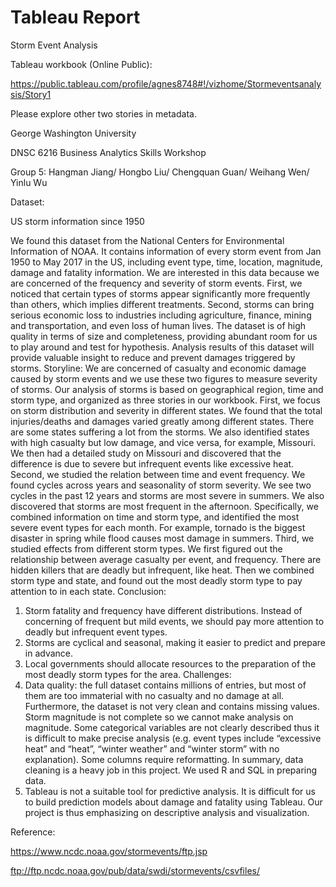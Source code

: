 # Tableau Report
Storm Event Analysis

Tableau workbook (Online Public):

https://public.tableau.com/profile/agnes8748#!/vizhome/Stormeventsanalysis/Story1

Please explore other two stories in metadata.

George Washington University

DNSC 6216 Business Analytics Skills Workshop

Group 5: Hangman Jiang/ Hongbo Liu/ Chengquan Guan/ Weihang Wen/ Yinlu Wu

Dataset: 

US storm information since 1950

We found this dataset from the National Centers for Environmental Information of NOAA. It contains information of every storm event from Jan 1950 to May 2017 in the US, including event type, time, location, magnitude, damage and fatality information.
We are interested in this data because we are concerned of the frequency and severity of storm events. First, we noticed that certain types of storms appear significantly more frequently than others, which implies different treatments. Second, storms can bring serious economic loss to industries including agriculture, finance, mining and transportation, and even loss of human lives. The dataset is of high quality in terms of size and completeness, providing abundant room for us to play around and test for hypothesis. Analysis results of this dataset will provide valuable insight to reduce and prevent damages triggered by storms.
Storyline:
We are concerned of casualty and economic damage caused by storm events and we use these two figures to measure severity of storms. Our analysis of storms is based on geographical region, time and storm type, and organized as three stories in our workbook.
First, we focus on storm distribution and severity in different states. We found that the total injuries/deaths and damages varied greatly among different states. There are some states suffering a lot from the storms. We also identified states with high casualty but low damage, and vice versa, for example, Missouri. We then had a detailed study on Missouri and discovered that the difference is due to severe but infrequent events like excessive heat.
Second, we studied the relation between time and event frequency. We found cycles across years and seasonality of storm severity. We see two cycles in the past 12 years and storms are most severe in summers. We also discovered that storms are most frequent in the afternoon. Specifically, we combined information on time and storm type, and identified the most severe event types for each month. For example, tornado is the biggest disaster in spring while flood causes most damage in summers.
Third, we studied effects from different storm types. We first figured out the relationship between average casualty per event, and frequency. There are hidden killers that are deadly but infrequent, like heat. Then we combined storm type and state, and found out the most deadly storm type to pay attention to in each state. 
Conclusion:
1.	Storm fatality and frequency have different distributions. Instead of concerning of frequent but mild events, we should pay more attention to deadly but infrequent event types.
2.	Storms are cyclical and seasonal, making it easier to predict and prepare in advance.
3.	Local governments should allocate resources to the preparation of the most deadly storm types for the area.
Challenges:
1.	Data quality: the full dataset contains millions of entries, but most of them are too immaterial with no casualty and no damage at all. Furthermore, the dataset is not very clean and contains missing values. Storm magnitude is not complete so we cannot make analysis on magnitude. Some categorical variables are not clearly described thus it is difficult to make precise analysis (e.g. event types include “excessive heat” and “heat”, “winter weather” and “winter storm” with no explanation). Some columns require reformatting. In summary, data cleaning is a heavy job in this project. We used R and SQL in preparing data.
2.	Tableau is not a suitable tool for predictive analysis. It is difficult for us to build prediction models about damage and fatality using Tableau. Our project is thus emphasizing on descriptive analysis and visualization.

Reference:

https://www.ncdc.noaa.gov/stormevents/ftp.jsp

ftp://ftp.ncdc.noaa.gov/pub/data/swdi/stormevents/csvfiles/


